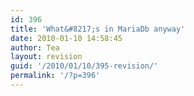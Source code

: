 ```yaml
---
id: 396
title: 'What&#8217;s in MariaDb anyway'
date: 2010-01-10 14:58:45
author: Tea
layout: revision
guid: '/2010/01/10/395-revision/'
permalink: '/?p=396'
---
```


